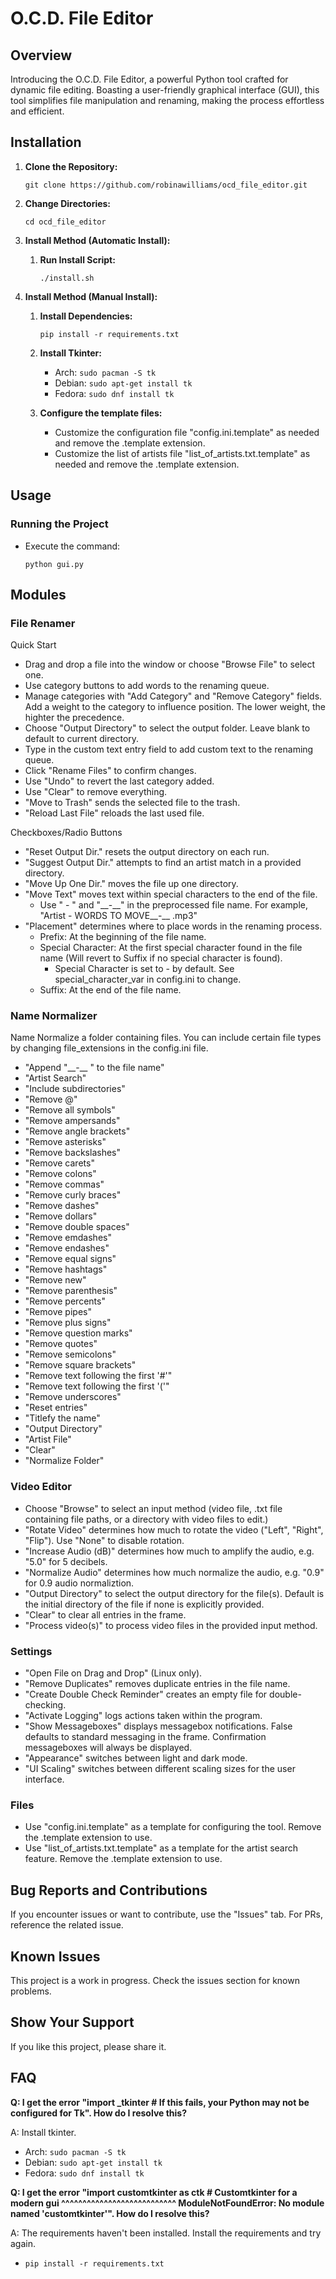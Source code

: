 # O.C.D. File Editor

## Overview
Introducing the O.C.D. File Editor, a powerful Python tool crafted for dynamic file editing. Boasting a user-friendly graphical interface (GUI), this tool simplifies file manipulation and renaming, making the process effortless and efficient.

## Installation
1. **Clone the Repository:**
    ```
    git clone https://github.com/robinawilliams/ocd_file_editor.git
    ```

2. **Change Directories:**
    ```
    cd ocd_file_editor
    ```
   
3. **Install Method (Automatic Install):**
   1. **Run Install Script:**
       ```
       ./install.sh
       ```
   
4. **Install Method (Manual Install):**
   1. **Install Dependencies:**
       ```
       pip install -r requirements.txt
       ``` 
   2. **Install Tkinter:**
      - Arch: `sudo pacman -S tk`
      - Debian: `sudo apt-get install tk`
      - Fedora: `sudo dnf install tk`

   3. **Configure the template files:**
      - Customize the configuration file "config.ini.template" as needed and remove the .template extension.
      - Customize the list of artists file "list_of_artists.txt.template" as needed and remove the .template extension.

## Usage
### Running the Project
- Execute the command:
    ```
    python gui.py
    ```
## Modules
### File Renamer
Quick Start
- Drag and drop a file into the window or choose "Browse File" to select one.
- Use category buttons to add words to the renaming queue.
- Manage categories with "Add Category" and "Remove Category" fields. Add a weight to the category to influence position. The lower weight, the highter the precedence.
- Choose "Output Directory" to select the output folder. Leave blank to default to current directory.
- Type in the custom text entry field to add custom text to the renaming queue.
- Click "Rename Files" to confirm changes.
- Use "Undo" to revert the last category added.
- Use "Clear" to remove everything.
- "Move to Trash" sends the selected file to the trash.
- "Reload Last File" reloads the last used file.

Checkboxes/Radio Buttons
- "Reset Output Dir." resets the output directory on each run.
- "Suggest Output Dir." attempts to find an artist match in a provided directory.
- "Move Up One Dir." moves the file up one directory.
- "Move Text" moves text within special characters to the end of the file.
   - Use " - " and "\_\_-\_\_" in the preprocessed file name. For example, "Artist - WORDS TO MOVE__-__ .mp3"
- "Placement" determines where to place words in the renaming process.
   - Prefix: At the beginning of the file name.
   - Special Character: At the first special character found in the file name (Will revert to Suffix if no special character is found).
     - Special Character is set to - by default. See special_character_var in config.ini to change.
   - Suffix: At the end of the file name.

### Name Normalizer 
Name Normalize a folder containing files. You can include certain file types by changing file_extensions in the config.ini file.
  - "Append "\_\_-\_\_ " to the file name"
  - "Artist Search"
  - "Include subdirectories"
  - "Remove @"
  - "Remove all symbols"
  - "Remove ampersands"
  - "Remove angle brackets"
  - "Remove asterisks"
  - "Remove backslashes"
  - "Remove carets"
  - "Remove colons"
  - "Remove commas"
  - "Remove curly braces"
  - "Remove dashes"
  - "Remove dollars"
  - "Remove double spaces"
  - "Remove emdashes"
  - "Remove endashes"
  - "Remove equal signs"
  - "Remove hashtags"
  - "Remove new"
  - "Remove parenthesis"
  - "Remove percents"
  - "Remove pipes"
  - "Remove plus signs"
  - "Remove question marks"
  - "Remove quotes"
  - "Remove semicolons"
  - "Remove square brackets"
  - "Remove text following the first '#'"
  - "Remove text following the first '('"
  - "Remove underscores"
  - "Reset entries"
  - "Titlefy the name"
  - "Output Directory"
  - "Artist File"
  - "Clear"
  - "Normalize Folder"

### Video Editor
- Choose "Browse" to select an input method (video file, .txt file containing file paths, or a directory with video files to edit.)
- "Rotate Video" determines how much to rotate the video ("Left", "Right", "Flip"). Use "None" to disable rotation.
- "Increase Audio (dB)" determines how much to amplify the audio, e.g. "5.0" for 5 decibels.
- "Normalize Audio" determines how much normalize the audio, e.g. "0.9" for 0.9 audio normaliztion.
- "Output Directory" to select the output directory for the file(s). Default is the initial directory of the file if none is explicitly provided.
- "Clear" to clear all entries in the frame.
- "Process video(s)" to process video files in the provided input method.

### Settings
- "Open File on Drag and Drop" (Linux only).
- "Remove Duplicates" removes duplicate entries in the file name.
- "Create Double Check Reminder" creates an empty file for double-checking.
- "Activate Logging" logs actions taken within the program.
- "Show Messageboxes" displays messagebox notifications. False defaults to standard messaging in the frame. Confirmation messageboxes will always be displayed.
- "Appearance" switches between light and dark mode. 
- "UI Scaling" switches between different scaling sizes for the user interface. 


### Files
- Use "config.ini.template" as a template for configuring the tool. Remove the .template extension to use.
- Use "list_of_artists.txt.template" as a template for the artist search feature. Remove the .template extension to use.

## Bug Reports and Contributions
If you encounter issues or want to contribute, use the "Issues" tab. For PRs, reference the related issue.

## Known Issues
This project is a work in progress. Check the issues section for known problems.

## Show Your Support
If you like this project, please share it.

## FAQ
**Q: I get the error "import _tkinter # If this fails, your Python may not be configured for Tk". How do I resolve this?**

A: Install tkinter.
   - Arch: `sudo pacman -S tk`
   - Debian: `sudo apt-get install tk`
   - Fedora: `sudo dnf install tk`

**Q: I get the error "import customtkinter as ctk  # Customtkinter for a modern gui
    ^^^^^^^^^^^^^^^^^^^^^^^^^^^
ModuleNotFoundError: No module named 'customtkinter'". How do I resolve this?**

A: The requirements haven't been installed. Install the requirements and try again.
   - `pip install -r requirements.txt`
